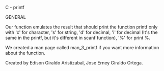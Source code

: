 C - printf

GENERAL

Our function emulates the result that should print the function printf
only with 'c' for character, 's' for string, 'd' for decimal, 'i' for
decimal (It's the same in the printf, but it's different in scanf function),
'%' for print %.

We created a man page called man_3_printf if you want more information
about the function.

Created by Edison Giraldo Aristizabal, Jose Erney Giraldo Ortega.
